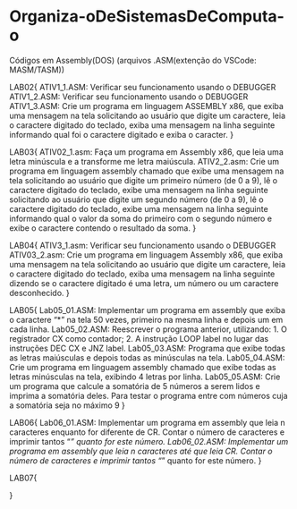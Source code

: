 # Organiza-oDeSistemasDeComputa-o
Códigos em Assembly(DOS) (arquivos .ASM(extenção do VSCode: MASM/TASM))

LAB02{
    ATIV1_1.ASM: Verificar seu funcionamento usando o DEBUGGER
    ATIV1_2.ASM: Verificar seu funcionamento usando o DEBUGGER
    ATIV1_3.ASM: Crie um programa em linguagem ASSEMBLY x86, que exiba uma mensagem na tela solicitando ao usuário que digite um caractere, leia o caractere digitado do teclado, exiba uma mensagem na linha seguinte informando qual foi o caractere digitado e exiba o caracter.
}

LAB03{
    ATIV02_1.asm: Faça um programa em Assembly x86, que leia uma letra minúscula e a transforme me letra maiúscula.
    ATIV2_2.asm: Crie um programa em linguagem assembly chamado que exibe uma mensagem na tela solicitando ao usuário que digite um primeiro número (de 0 a 9), lê o caractere digitado do teclado, exibe uma mensagem na linha seguinte solicitando ao usuário que digite um segundo número (de 0 a 9), lê o caractere digitado do teclado, exibe uma mensagem na linha seguinte informando qual o valor da soma do primeiro com o segundo número e exibe o caractere contendo o resultado da soma.
}

LAB04{
    ATIV3_1.asm: Verificar seu funcionamento usando o DEBUGGER
    ATIV03_2.asm: Crie um programa em linguagem Assembly x86, que exiba uma mensagem na tela solicitando ao usuário que digite um caractere, leia o caractere digitado do teclado, exiba uma mensagem na linha seguinte dizendo se o caractere digitado é uma letra, um número ou um caractere desconhecido.
}

LAB05{
    Lab05_01.ASM: Implementar um programa em assembly que exiba o caractere “*” na tela 50 vezes, primeiro na mesma linha e depois um em cada linha.
    Lab05_02.ASM: Reescrever o programa anterior, utilizando: 1. O registrador CX como contador; 2. A instrução LOOP label no lugar das instruções DEC CX e JNZ label.
    Lab05_03.ASM: Programa que exibe todas as letras maiúsculas e depois todas as minúsculas na tela.
    Lab05_04.ASM: Crie um programa em linguagem assembly chamado que exibe todas as letras minúsculas na tela, exibindo 4 letras por linha.
    Lab05_05.ASM: Crie um programa que calcule a somatória de 5 números a serem lidos e imprima a somatória deles. Para testar o programa entre com números cuja a somatória seja no máximo 9
}

LAB06{
    Lab06_01.ASM: Implementar um programa em assembly que leia n caracteres enquanto for diferente de CR. Contar o número de caracteres e imprimir tantos “*” quanto for este número.
    Lab06_02.ASM: Implementar um programa em assembly que leia n caracteres até que leia CR. Contar o número de caracteres e imprimir tantos “*” quanto for este número.
}

LAB07{
    
}